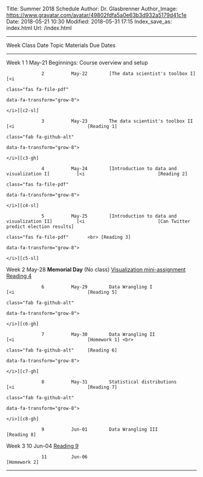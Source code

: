 Title: Summer 2018 Schedule
Author: Dr. Glasbrenner
Author_Image: https://www.gravatar.com/avatar/49802fdfa5a0e63b3d932a5179d41c1e
Date: 2018-05-21 10:30
Modified: 2018-05-31 17:15
Index_save_as: index.html
Url: /index.html

----------------------------------------------------------------------------------------------------------------------------------------------------------------------------
Week             Class      Date          Topic                                               Materials                     Due Dates
---------------- ---------- ------------- --------------------------------------------------- ----------------------------- ------------------------------------------------
Week 1           1          May-21        Beginnings: Course overview and setup

                 2          May-22        [The data scientist's toolbox I]                    [<i
                                                                                              class="fas fa-file-pdf"
                                                                                              data-fa-transform="grow-8">
                                                                                              </i>][c2-sl]

                 3          May-23        The data scientist's toolbox II                     [<i                           [Reading 1]
                                                                                              class="fab fa-github-alt" 
                                                                                              data-fa-transform="grow-8">
                                                                                              </i>][c3-gh]
                 
                 4          May-24        [Introduction to data and visualization I]          [<i                           [Reading 2]
                                                                                              class="fas fa-file-pdf"
                                                                                              data-fa-transform="grow-8">
                                                                                              </i>][c4-sl]
                 
                 5          May-25        [Introduction to data and visualization II]         [<i                           [Can Twitter predict election results]
                                                                                              class="fas fa-file-pdf"       <br> [Reading 3]
                                                                                              data-fa-transform="grow-8">
                                                                                              </i>][c5-sl]

Week 2                      May-28        **Memorial Day** (No class)                                                       [Visualization mini-assignment] <br>
                                                                                                                            [Reading 4]

                 6          May-29        Data Wrangling I                                    [<i                           [Reading 5]
                                                                                              class="fab fa-github-alt"
                                                                                              data-fa-transform="grow-8">
                                                                                              </i>][c6-gh]

                 7          May-30        Data Wrangling II                                   [<i                           [Homework 1] <br>
                                                                                              class="fab fa-github-alt"     [Reading 6]
                                                                                              data-fa-transform="grow-8">
                                                                                              </i>][c7-gh]

                 8          May-31        Statistical distributions                           [<i                           [Reading 7]
                                                                                              class="fab fa-github-alt"
                                                                                              data-fa-transform="grow-8">
                                                                                              </i>][c8-gh]

                 9          Jun-01        Data Wrangling III                                                                [Reading 8]

Week 3           10         Jun-04                                                                                          [Reading 9]

                 11         Jun-06                                                                                          [Homework 2]

----------------------------------------------------------------------------------------------------------------------------------------------------------------------------

[c2-sl]:                                     /doc/class02_slides.pdf
[c3-gh]:                                     https://classroom.github.com/a/IQ7xlc4W
[c4-sl]:                                     /doc/class04_slides.pdf
[c5-sl]:                                     /doc/class05_slides.pdf
[c6-gh]:                                     https://classroom.github.com/a/eF7HdfVO
[c7-gh]:                                     https://classroom.github.com/a/eF7HdfVO
[c8-gh]:                                     https://classroom.github.com/a/eF7HdfVO
[Reading 1]:                                 /assignments/reading-1/
[Reading 2]:                                 /assignments/reading-2/
[Reading 3]:                                 /assignments/reading-3/
[Reading 4]:                                 /assignments/reading-4/
[Reading 5]:                                 /assignments/reading-5/
[Reading 6]:                                 /assignments/reading-6/
[Reading 7]:                                 /assignments/reading-7/
[Reading 8]:                                 /assignments/reading-8/
[Reading 9]:                                 /assignments/reading-9/
[Homework 1]:                                /assignments/homework-1/
[Homework 2]:                                /assignments/homework-2/
[The data scientist's toolbox I]:            /materials/class-2/
[Introduction to data and visualization I]:  /materials/class-4/
[Introduction to data and visualization II]: /materials/class-5/
[Can Twitter predict election results]:      /assignments/can-twitter-predict-election-results-mini-assignment/
[Visualization mini-assignment]:             /assignments/visualization-mini-assignment/

